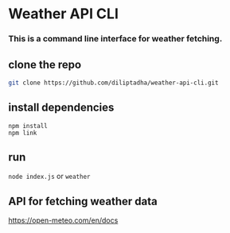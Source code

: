 # Weather API CLI

### This is a command line interface for weather fetching.

## clone the repo

```bash
git clone https://github.com/diliptadha/weather-api-cli.git
```

## install dependencies

```bashe
npm install
npm link
```

## run

`node index.js`
or
`weather`

## API for fetching weather data

https://open-meteo.com/en/docs
